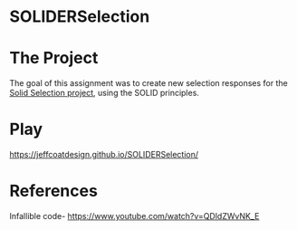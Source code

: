 # SOLIDERSelection
# The Project
The goal of this assignment was to create new selection responses for the [Solid Selection project](https://github.com/JeffcoatDesign/SOLIDSelection), using the SOLID principles.
# Play
https://jeffcoatdesign.github.io/SOLIDERSelection/
# References
Infallible code- https://www.youtube.com/watch?v=QDldZWvNK_E
